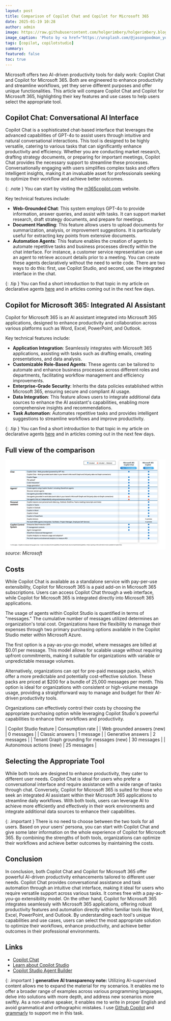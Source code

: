 ```yaml
---
layout: post
title: Comparison of Copilot Chat and Copilot for Microsoft 365
date: 2025-01-19 10:28 
author: admin
image: https://raw.githubusercontent.com/holgerimbery/holgerimbery.blog/main/holgerimbery/images/2025/01/jason-goodman-nF0nQuqBsrI-unsplash.jpg
image_caption: 'Photo by <a href="https://unsplash.com/@jasongoodman_youxventures?utm_content=creditCopyText&utm_medium=referral&utm_source=unsplash">Jason Goodman</a> on <a href="https://unsplash.com/photos/two-women-sitting-in-front-of-white-table-nF0nQuqBsrI?utm_content=creditCopyText&utm_medium=referral&utm_source=unsplash">Unsplash</a>'
tags: [copilot, copilotstudio]
summary: 
featured: false
toc: true
---
```


Microsoft offers two AI-driven productivity tools for daily work: Copilot Chat and Copilot for Microsoft 365. Both are engineered to enhance productivity and streamline workflows, yet they serve different purposes and offer unique functionalities. This article will compare Copilot Chat and Copilot for Microsoft 365, highlighting their key features and use cases to help users select the appropriate tool.

## Copilot Chat: Conversational AI Interface
Copilot Chat is a sophisticated chat-based interface that leverages the advanced capabilities of GPT-4o to assist users through intuitive and natural conversational interactions. This tool is designed to be highly versatile, catering to various tasks that can significantly enhance productivity and efficiency. Whether you are conducting market research, drafting strategy documents, or preparing for important meetings, Copilot Chat provides the necessary support to streamline these processes. Conversationally engaging with users simplifies complex tasks and offers intelligent insights, making it an invaluable asset for professionals seeking to optimize their workflow and achieve better outcomes. 

{: .note }
You can start by visiting the [m365copilot.com](http://m365copilot.com/) website.

Key technical features include:

* **Web-Grounded Chat**: This system employs GPT-4o to provide information, answer queries, and assist with tasks. It can support market research, draft strategy documents, and prepare for meetings.
* **Document Handling**: This feature allows users to upload documents for summarization, analysis, or improvement suggestions. It is particularly useful for extracting key points from extensive documents.
* **Automation Agents**: This feature enables the creation of agents to automate repetitive tasks and business processes directly within the chat interface. For instance, a customer service representative can use an agent to retrieve account details prior to a meeting. You can create these agents declaratively without the need to write code. There are two ways to do this: first, use Copilot Studio, and second, use the integrated interface in the chat.


{: .tip }
You can find a short introduction to that topic in my article on declarative agents [here](https://holgerimbery.blog/enhance-your-copilot-for-microsoft-365-experience-when-plain-copilot-isnt-enough) and in articles coming out in the next few days.


## Copilot for Microsoft 365: Integrated AI Assistant
Copilot for Microsoft 365 is an AI assistant integrated into Microsoft 365 applications, designed to enhance productivity and collaboration across various platforms such as Word, Excel, PowerPoint, and Outlook. 

Key technical features include:

* **Application Integration**: Seamlessly integrates with Microsoft 365 applications, assisting with tasks such as drafting emails, creating presentations, and data analysis.
* **Customizable Role-Based Agents**: These agents can be tailored to automate and enhance business processes across different roles and departments, facilitating workflow management and efficiency improvements.
* **Enterprise-Grade Security**: Inherits the data policies established within Microsoft 365, ensuring secure and compliant AI usage.
* **Data Integration**: This feature allows users to integrate additional data sources to enhance the AI assistant's capabilities, enabling more comprehensive insights and recommendations.
* **Task Automation**: Automates repetitive tasks and provides intelligent suggestions to streamline workflows and improve productivity.

{: .tip }
You can find a short introduction to that topic in my article on declarative agents [here](https://holgerimbery.blog/enhance-your-copilot-for-microsoft-365-experience-when-plain-copilot-isnt-enough) and in articles coming out in the next few days.


## Full view of the comparison
![Full comparison, source Microsoft](https://raw.githubusercontent.com/holgerimbery/holgerimbery.blog/main/holgerimbery/images/2025/01/upgit_20250119_1737280627.png)
*source: Microsoft*

## Costs
While Copilot Chat is available as a standalone service with pay-per-use extensibility, Copilot for Microsoft 365 is a paid add-on in Microsoft 365 subscriptions. Users can access Copilot Chat through a web interface, while Copilot for Microsoft 365 is integrated directly into Microsoft 365 applications.

The usage of agents within Copilot Studio is quantified in terms of "messages." The cumulative number of messages utilized determines an organization's total cost. Organizations have the flexibility to manage their expenses through two primary purchasing options available in the Copilot Studio meter within Microsoft Azure. 

The first option is a pay-as-you-go model, where messages are billed at $0.01 per message. This model allows for scalable usage without requiring upfront commitments, making it suitable for organizations with variable or unpredictable message volumes.

Alternatively, organizations can opt for pre-paid message packs, which offer a more predictable and potentially cost-effective solution. These packs are priced at $200 for a bundle of 25,000 messages per month. This option is ideal for organizations with consistent or high-volume message usage, providing a straightforward way to manage and budget for their AI-driven productivity tools.

Organizations can effectively control their costs by choosing the appropriate purchasing option while leveraging Copilot Studio's powerful capabilities to enhance their workflows and productivity.  

| Copilot Studio feature | Consumption rate | 
| Web grounded answers (new)	| 0 messages |
| Classic answers 	| 1 message |
| Generative answers 	| 2 messages | 
| Tenant Graph grounding for messages (new) 	| 30 messages | 
| Autonomous actions (new) 	| 25 messages |



## Selecting the Appropriate Tool
While both tools are designed to enhance productivity, they cater to different user needs. Copilot Chat is ideal for users who prefer a conversational interface and require assistance with a wide range of tasks through chat. Conversely, Copilot for Microsoft 365 is suited for those who seek an integrated AI assistant within their Microsoft 365 applications to streamline daily workflows. With both tools, users can leverage AI to achieve more efficiently and effectively in their work environments and integrate additional data sources to enhance their capabilities. 

{: .important }
There is no need to choose between the two tools for all users. Based on your users' persona, you can start with Copilot Chat and give some later information on the whole experience of Copilot for Microsoft 365. By combining the strengths of both tools, organizations can optimize their workflows and achieve better outcomes by maintaining the costs.


## Conclusion
In conclusion, both Copilot Chat and Copilot for Microsoft 365 offer powerful AI-driven productivity enhancements tailored to different user needs. Copilot Chat provides conversational assistance and task automation through an intuitive chat interface, making it ideal for users who require versatile support across various tasks. It comes free with a pay-as-you-go extensibility model. On the other hand, Copilot for Microsoft 365 integrates seamlessly with Microsoft 365 applications, offering robust productivity features and automation directly within familiar tools like Word, Excel, PowerPoint, and Outlook. By understanding each tool's unique capabilities and use cases, users can select the most appropriate solution to optimize their workflows, enhance productivity, and achieve better outcomes in their professional environments.

## Links
* [Copilot Chat](http://m365copilot.com/)
* [Learn about Copilot Studio](https://www.microsoft.com/en-us/microsoft-copilot/microsoft-copilot-studio)
* [Copilot Studio Agent Builder](https://learn.microsoft.com/en-us/microsoft-365-copilot/extensibility/copilot-studio-agent-builder-build)

{: .important }
**generative AI transparency note:**
Utilizing AI-supervised content allows me to expand the material for my scenarios. It enables me to offer a broader range of examples across various programming languages, delve into solutions with more depth, and address new scenarios more swiftly. As a non-native speaker, it enables me to write in proper English and avoid grammatical and orthographic mistakes. I use [Github Copilot](https://github.com/features/copilot) and [grammarly](https://www.grammarly.com) to support me in this task. 
